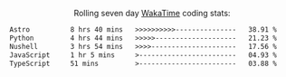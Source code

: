 <p align="center">Rolling seven day <a href="https://wakatime.com/@syrkis"/>WakaTime</a> coding stats:</p>
<!--START_SECTION:waka-->

```txt
Astro          8 hrs 40 mins   >>>>>>>>>>---------------   38.91 %
Python         4 hrs 44 mins   >>>>>--------------------   21.23 %
Nushell        3 hrs 54 mins   >>>>---------------------   17.56 %
JavaScript     1 hr 5 mins     >------------------------   04.93 %
TypeScript     51 mins         >------------------------   03.88 %
```

<!--END_SECTION:waka-->
